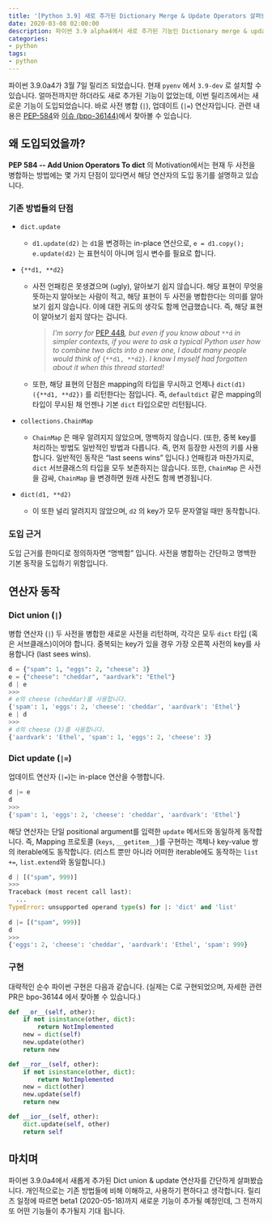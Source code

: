 ```yaml
---
title: '[Python 3.9] 새로 추가된 Dictionary Merge & Update Operators 살펴보기'
date: 2020-03-08 02:00:00
description: 파이썬 3.9 alpha4에서 새로 추가된 기능인 Dictionary merge & update 연산자에 대해 알아봅니다.
categories:
- python
tags:
- python
---
```


파이썬 3.9.0a4가 3월 7일 릴리즈 되었습니다. 현재 `pyenv` 에서 `3.9-dev` 로 설치할 수 있습니다. 얼마전까지만 하더라도 새로 추가된 기능이 없었는데, 이번 릴리즈에서는 새로운 기능이 도입되었습니다. 바로 사전 병합 (`|`), 업데이트 (`|=`) 연산자입니다. 관련 내용은 [PEP-584](https://www.python.org/dev/peps/pep-0584/)와 [이슈 (bpo-36144)](https://bugs.python.org/issue36144)에서 찾아볼 수 있습니다.


## 왜 도입되었을까?

**PEP 584 -- Add Union Operators To dict** 의 Motivation에서는 현재 두 사전을 병합하는 방법에는 몇 가지 단점이 있다면서 해당 연산자의 도입 동기를 설명하고 있습니다.

### 기존 방법들의 단점

- `dict.update`  
  - `d1.update(d2)` 는 `d1`을 변경하는 in-place 연산으로, `e = d1.copy(); e.update(d2)` 는 표현식이 아니며 임시 변수를 필요로 합니다.
  
- `{**d1, **d2}`
  - 사전 언패킹은 못생겼으며 (ugly), 알아보기 쉽지 않습니다. 해당 표현이 무엇을 뜻하는지 알아보는 사람이 적고, 해당 표현이 두 사전을 병합한다는 의미를 알아보기 쉽지 않습니다. 이에 대한 귀도의 생각도 함께 언급했습니다. 즉, 해당 표현이 알아보기 쉽지 않다는 겁니다.

    > *I'm sorry for* [PEP 448](https://www.python.org/dev/peps/pep-0448)*, but even if you know about* `**d` *in simpler contexts, if you were to ask a typical Python user how to combine two dicts into a new one, I doubt many people would think of* `{**d1, **d2}`*. I know I myself had forgotten about it when this thread started!*

  - 또한, 해당 표현의 단점은 mapping의 타입을 무시하고 언제나 `dict(d1)({**d1, **d2})` 를 리턴한다는 점입니다. 즉, `defaultdict` 같은 mapping의 타입이 무시된 채 언젠나 기본 `dict` 타입으로만 리턴됩니다.

- `collections.ChainMap`
  - `ChainMap` 은 매우 알려지지 않았으며, 명백하지 않습니다. (또한, 중복 key를 처리하는 방법도 일반적인 방법과 다릅니다. 즉, 먼저 등장한 사전의 키를 사용합니다. 일반적인 동작은 “last seens wins” 입니다.) 언패킹과 마찬가지로, `dict` 서브클래스의 타입을 모두 보존하지는 않습니다. 또한, `ChainMap` 은 사전을 감싸, `ChainMap` 을 변경하면 원래 사전도 함께 변경됩니다.
  
- `dict(d1, **d2)`
  - 이 또한 널리 알려지지 않았으며, `d2` 의 key가 모두 문자열일 때만 동작합니다.


### 도입 근거

도입 근거를 한마디로 정의하자면 “명백함” 입니다. 사전을 병합하는 간단하고 명백한 기본 동작을 도입하기 위함입니다.


## 연산자 동작

### Dict union (`|`)

병합 연산자 (`|`) 두 사전을 병합한 새로운 사전을 리턴하며, 각각은 모두 `dict` 타입 (혹은 서브클래스)이어야 합니다. 중복되는 key가 있을 경우 가장 오른쪽 사전의 key를 사용합니다 (last sees wins).

```python
d = {"spam": 1, "eggs": 2, "cheese": 3}
e = {"cheese": "cheddar", "aardvark": "Ethel"}
d | e
>>>
# e의 cheese (cheddar)를 사용합니다.
{'spam': 1, 'eggs': 2, 'cheese': 'cheddar', 'aardvark': 'Ethel'}
e | d
>>>
# d의 cheese (3)를 사용합니다.
{'aardvark': 'Ethel', 'spam': 1, 'eggs': 2, 'cheese': 3}
```


### Dict update (`|=`)

업데이트 연산자 (`|=`)는 in-place 연산을 수행합니다. 

```python
d |= e
d
>>>
{'spam': 1, 'eggs': 2, 'cheese': 'cheddar', 'aardvark': 'Ethel'}
```


해당 연산자는 단일 positional argument를 입력한 `update` 메서드와 동일하게 동작합니다. 즉, Mapping 프로토콜 (`keys`, `__getitem__`)를 구현하는 객체나 key-value 쌍의 iterable에도 동작합니다. (리스트 뿐만 아니라 어떠한 iterable에도 동작하는 `list +=`, `list.extend`와 동일합니다.)

```python
d | [("spam", 999)]
>>>
Traceback (most recent call last):
  ...
TypeError: unsupported operand type(s) for |: 'dict' and 'list'
    
d |= [("spam", 999)]
d
>>>
{'eggs': 2, 'cheese': 'cheddar', 'aardvark': 'Ethel', 'spam': 999}
```


### 구현

대략적인 순수 파이썬 구현은 다음과 같습니다. (실제는 C로 구현되었으며, 자세한 관련 PR은 bpo-36144 에서 찾아볼 수 있습니다.)

```python
def __or__(self, other):
    if not isinstance(other, dict):
        return NotImplemented
    new = dict(self)
    new.update(other)
    return new

def __ror__(self, other):
    if not isinstance(other, dict):
        return NotImplemented
    new = dict(other)
    new.update(self)
    return new

def __ior__(self, other):
    dict.update(self, other)
    return self
```


## 마치며

파이썬 3.9.0a4에서 새롭게 추가된 Dict union & update 연산자를 간단하게 살펴봤습니다. 개인적으로는 기존 방법들에 비해 이해하고, 사용하기 편하다고 생각합니다. 릴리즈 일정에 따르면 beta1 (2020-05-18)까지 새로운 기능이 추가될 예정인데, 그 전까지 또 어떤 기능들이 추가될지 기대 됩니다.
